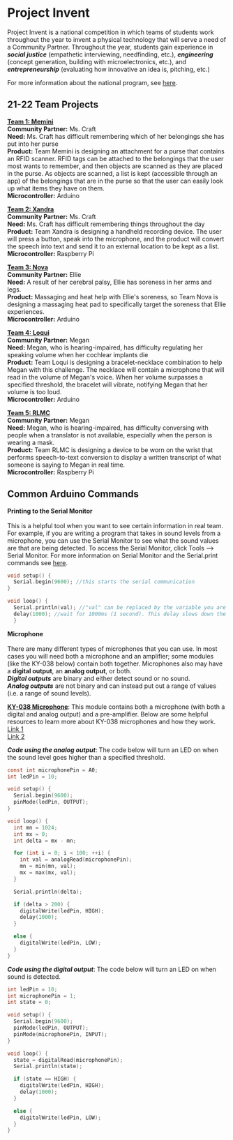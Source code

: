 # Project Invent

Project Invent is a national competition in which teams of students work throughout the year to invent a physical technology that will serve a need of a Community Partner. Throughout the year, students gain experience in ***social justice*** (empathetic interviewing, needfinding, etc.), ***engineering*** (concept generation, building with microelectronics, etc.), and ***entrepreneurship*** (evaluating how innovative an idea is, pitching, etc.)

For more information about the national program, see [here](https://projectinvent.org/).

## 21-22 Team Projects

**[Team 1: Memini](https://github.com/leemirsky/Team1-Memini)**
<br> **Community Partner:** Ms. Craft
<br> **Need:** Ms. Craft has difficult remembering which of her belongings she has put into her purse
<br> **Product:** Team Memini is designing an attachment for a purse that contains an RFID scanner. RFID tags can be attached to the belongings that the user most wants to remember, and then objects are scanned as they are placed in the purse. As objects are scanned, a list is kept (accessible through an app) of the belongings that are in the purse so that the user can easily look up what items they have on them.
<br> **Microcontroller:** Arduino

**[Team 2: Xandra](https://github.com/leemirsky/Team2-Xandra)**
<br> **Community Partner:** Ms. Craft
<br> **Need:** Ms. Craft has difficult remembering things throughout the day
<br> **Product:** Team Xandra is designing a handheld recording device. The user will press a button, speak into the microphone, and the product will convert the speech into text and send it to an external location to be kept as a list.
<br> **Microcontroller:** Raspberry Pi

**[Team 3: Nova](https://github.com/leemirsky/Team3-Nova)**
<br> **Community Partner:** Ellie
<br> **Need:** A result of her cerebral palsy, Ellie has soreness in her arms and legs.
<br> **Product:** Massaging and heat help with Ellie's soreness, so Team Nova is designing a massaging heat pad to specifically target the soreness that Ellie experiences.
<br> **Microcontroller:** Arduino

**[Team 4: Loqui](https://github.com/leemirsky/Team4-Loqui)**
<br> **Community Partner:** Megan
<br> **Need:** Megan, who is hearing-impaired, has difficulty regulating her speaking volume when her cochlear implants die
<br> **Product:** Team Loqui is designing a bracelet-necklace combination to help Megan with this challenge. The necklace will contain a microphone that will read in the volume of Megan's voice. When her volume surpasses a specified threshold, the bracelet will vibrate, notifying Megan that her volume is too loud.
<br> **Microcontroller:** Arduino

**[Team 5: RLMC](https://github.com/leemirsky/Team5-RLMC)**
<br> **Community Partner:** Megan
<br> **Need:** Megan, who is hearing-impaired, has difficulty conversing with people when a translator is not available, especially when the person is wearing a mask.
<br> **Product:** Team RLMC is designing a device to be worn on the wrist that performs speech-to-text conversion to display a written transcript of what someone is saying to Megan in real time.
<br> **Microcontroller:** Raspberry Pi
<br>

## Common Arduino Commands

**Printing to the Serial Monitor**
<br>
<br>This is a helpful tool when you want to see certain information in real team. For example, if you are writing a program that takes in sound levels from a microphone, you can use the Serial Monitor to see what the sound values are that are being detected. To access the Serial Monitor, click Tools --> Serial Monitor. For more information on Serial Monitor and the Serial.print commands see [here](https://www.arduino.cc/reference/en/language/functions/communication/serial/print/).
```c
void setup() {
  Serial.begin(9600); //this starts the serial communication
}

void loop() {
  Serial.println(val); //"val" can be replaced by the variable you are trying to see the value of
  delay(1000); //wait for 1000ms (1 second). This delay slows down the print rate which can be helpful.
  }
```

**Microphone**
<br>
<br> There are many different types of microphones that you can use. In most cases you will need both a microphone and an amplifier; some modules (like the KY-038 below) contain both together. Microphones also may have a **digital output**, an **analog output**, or both.
<br>***Digital outputs*** are binary and either detect sound or no sound.
<br>***Analog outputs*** are not binary and can instead put out a range of values (i.e. a range of sound levels).

**[KY-038 Microphone](https://www.amazon.com/DEVMO-Microphone-Sensitivity-Detection-Arduino/dp/B07S4DTKYH?keywords=KY-038+microphone&qid=1636784002&sr=8-5&linkCode=ll1&tag=circbasi-20&linkId=76338534b7852d40f7f127cc9c17d720&language=en_US&ref_=as_li_ss_tl)**: This module contains both a microphone (with both a digital and analog output) and a pre-amplifier. Below are some helpful resources to learn more about KY-038 microphones and how they work.
<br>[Link 1](https://www.circuitbasics.com/how-to-use-microphones-on-the-arduino/)
<br>[Link 2](https://microcontrollerslab.com/ky-038-microphone-sound-sensor-module-arduino-tutorial/)

***Code using the analog output***: The code below will turn an LED on when the sound level goes higher than a specified threshold.
```c
const int microphonePin = A0;
int ledPin = 10;

void setup() {
  Serial.begin(9600);
  pinMode(ledPin, OUTPUT);
}

void loop() {
  int mn = 1024;
  int mx = 0;
  int delta = mx - mn;

  for (int i = 0; i < 100; ++i) {
    int val = analogRead(microphonePin);
    mn = min(mn, val);
    mx = max(mx, val);
  }

  Serial.println(delta);

  if (delta > 200) {
    digitalWrite(ledPin, HIGH);
    delay(1000);
  }

  else {
    digitalWrite(ledPin, LOW);
  }
}
```
***Code using the digital output***: The code below will turn an LED on when sound is detected.
```c
int ledPin = 10;
int microphonePin = 1;
int state = 0;

void setup() {
  Serial.begin(9600);
  pinMode(ledPin, OUTPUT);
  pinMode(microphonePin, INPUT);
}

void loop() {
  state = digitalRead(microphonePin);
  Serial.println(state);

  if (state == HIGH) {
    digitalWrite(ledPin, HIGH);
    delay(1000);
  }

  else {
    digitalWrite(ledPin, LOW);
  }
}
```
